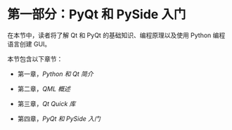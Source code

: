 # 第一部分：PyQt 和 PySide 入门

在本节中，读者将了解 Qt 和 PyQt 的基础知识、编程原理以及使用 Python 编程语言创建 GUI。

本节包含以下章节：

+   第一章，*Python 和 Qt 简介*

+   第二章，*QML 概述*

+   第三章，*Qt Quick 库* 

+   第四章，*PyQt 和 PySide 入门*

